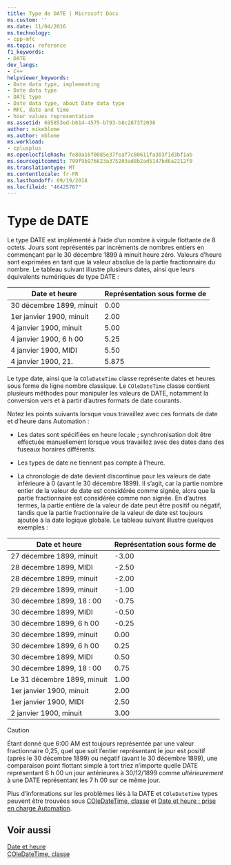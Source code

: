 ```yaml
---
title: Type de DATE | Microsoft Docs
ms.custom: ''
ms.date: 11/04/2016
ms.technology:
- cpp-mfc
ms.topic: reference
f1_keywords:
- DATE
dev_langs:
- C++
helpviewer_keywords:
- Date data type, implementing
- Date data type
- DATE type
- Date data type, about Date data type
- MFC, date and time
- hour values representation
ms.assetid: 695853ed-b614-4575-b793-b8c287372038
author: mikeblome
ms.author: mblome
ms.workload:
- cplusplus
ms.openlocfilehash: fe80a16f0085e37feaf7c80611fa303f1d3bf1ab
ms.sourcegitcommit: 799f9b976623a375203ad8b2ad5147bd6a2212f0
ms.translationtype: MT
ms.contentlocale: fr-FR
ms.lasthandoff: 09/19/2018
ms.locfileid: "46425767"
---
```

# <a name="date-type"></a>Type de DATE

Le type DATE est implémenté à l’aide d’un nombre à virgule flottante de 8 octets. Jours sont représentés par incréments de nombres entiers en commençant par le 30 décembre 1899 à minuit heure zéro. Valeurs d’heure sont exprimées en tant que la valeur absolue de la partie fractionnaire du nombre. Le tableau suivant illustre plusieurs dates, ainsi que leurs équivalents numériques de type DATE :

|Date et heure|Représentation sous forme de|
|-------------------|--------------------|
|30 décembre 1899, minuit|0.00|
|1er janvier 1900, minuit|2.00|
|4 janvier 1900, minuit|5.00|
|4 janvier 1900, 6 h 00|5.25|
|4 janvier 1900, MIDI|5.50|
|4 janvier 1900, 21.|5.875|

Le type date, ainsi que la `COleDateTime` classe représente dates et heures sous forme de ligne nombre classique. Le `COleDateTime` classe contient plusieurs méthodes pour manipuler les valeurs de DATE, notamment la conversion vers et à partir d’autres formats de date courants.

Notez les points suivants lorsque vous travaillez avec ces formats de date et d’heure dans Automation :

- Les dates sont spécifiées en heure locale ; synchronisation doit être effectuée manuellement lorsque vous travaillez avec des dates dans des fuseaux horaires différents.

- Les types de date ne tiennent pas compte à l’heure.

- La chronologie de date devient discontinue pour les valeurs de date inférieure à 0 (avant le 30 décembre 1899). Il s’agit, car la partie nombre entier de la valeur de date est considérée comme signée, alors que la partie fractionnaire est considérée comme non signée. En d’autres termes, la partie entière de la valeur de date peut être positif ou négatif, tandis que la partie fractionnaire de la valeur de date est toujours ajoutée à la date logique globale. Le tableau suivant illustre quelques exemples :

|Date et heure|Représentation sous forme de|
|-------------------|--------------------|
|27 décembre 1899, minuit|-3.00|
|28 décembre 1899, MIDI|-2.50|
|28 décembre 1899, minuit|-2.00|
|29 décembre 1899, minuit|-1.00|
|30 décembre 1899, 18 : 00|-0.75|
|30 décembre 1899, MIDI|-0.50|
|30 décembre 1899, 6 h 00|-0.25|
|30 décembre 1899, minuit|0.00|
|30 décembre 1899, 6 h 00|0.25|
|30 décembre 1899, MIDI|0.50|
|30 décembre 1899, 18 : 00|0.75|
|Le 31 décembre 1899, minuit|1.00|
|1er janvier 1900, minuit|2.00|
|1er janvier 1900, MIDI|2.50|
|2 janvier 1900, minuit|3.00|

> [!CAUTION]
>  Étant donné que 6:00 AM est toujours représentée par une valeur fractionnaire 0,25, quel que soit l’entier représentant le jour est positif (après le 30 décembre 1899) ou négatif (avant le 30 décembre 1899), une comparaison point flottant simple à tort triez n’importe quelle DATE représentant 6 h 00 un jour antérieures à 30/12/1899 comme *ultérieurement* à une DATE représentant les 7 h 00 sur ce même jour.

Plus d’informations sur les problèmes liés à la DATE et `COleDateTime` types peuvent être trouvées sous [COleDateTime, classe](../atl-mfc-shared/reference/coledatetime-class.md) et [Date et heure : prise en charge Automation](../atl-mfc-shared/date-and-time-automation-support.md).

## <a name="see-also"></a>Voir aussi

[Date et heure](../atl-mfc-shared/date-and-time.md)<br/>
[COleDateTime, classe](../atl-mfc-shared/reference/coledatetime-class.md)

